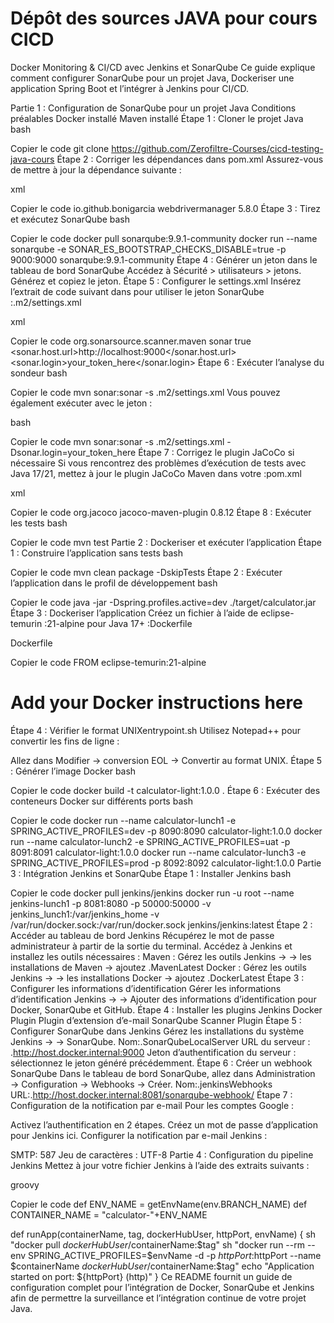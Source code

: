 # Dépôt des sources JAVA pour cours CICD 

Docker Monitoring & CI/CD avec Jenkins et SonarQube
Ce guide explique comment configurer SonarQube pour un projet Java, Dockeriser une application Spring Boot et l’intégrer à Jenkins pour CI/CD.

Partie 1 : Configuration de SonarQube pour un projet Java
Conditions préalables
Docker installé
Maven installé
Étape 1 : Cloner le projet Java
bash

Copier le code
git clone https://github.com/Zerofiltre-Courses/cicd-testing-java-cours
Étape 2 : Corriger les dépendances dans pom.xml
Assurez-vous de mettre à jour la dépendance suivante :

xml

Copier le code
<dependency>
    <groupId>io.github.bonigarcia</groupId>
    <artifactId>webdrivermanager</artifactId>
    <version>5.8.0</version>
</dependency>
Étape 3 : Tirez et exécutez SonarQube
bash

Copier le code
docker pull sonarqube:9.9.1-community
docker run --name sonarqube -e SONAR_ES_BOOTSTRAP_CHECKS_DISABLE=true -p 9000:9000 sonarqube:9.9.1-community
Étape 4 : Générer un jeton dans le tableau de bord SonarQube
Accédez à Sécurité > utilisateurs > jetons.
Générez et copiez le jeton.
Étape 5 : Configurer le settings.xml
Insérez l’extrait de code suivant dans pour utiliser le jeton SonarQube :.m2/settings.xml

xml

Copier le code
<settings>
  <pluginGroups>
    <pluginGroup>org.sonarsource.scanner.maven</pluginGroup>
  </pluginGroups>
  <profiles>
    <profile>
      <id>sonar</id>
      <activation>
        <activeByDefault>true</activeByDefault>
      </activation>
      <properties>
        <sonar.host.url>http://localhost:9000</sonar.host.url>
        <sonar.login>your_token_here</sonar.login>
      </properties>
    </profile>
  </profiles>
</settings>
Étape 6 : Exécuter l’analyse du sondeur
bash

Copier le code
mvn sonar:sonar -s .m2/settings.xml
Vous pouvez également exécuter avec le jeton :

bash

Copier le code
mvn sonar:sonar -s .m2/settings.xml -Dsonar.login=your_token_here
Étape 7 : Corrigez le plugin JaCoCo si nécessaire
Si vous rencontrez des problèmes d’exécution de tests avec Java 17/21, mettez à jour le plugin JaCoCo Maven dans votre :pom.xml

xml

Copier le code
<groupId>org.jacoco</groupId>
<artifactId>jacoco-maven-plugin</artifactId>
<version>0.8.12</version>
Étape 8 : Exécuter les tests
bash

Copier le code
mvn test
Partie 2 : Dockeriser et exécuter l’application
Étape 1 : Construire l’application sans tests
bash

Copier le code
mvn clean package -DskipTests
Étape 2 : Exécuter l’application dans le profil de développement
bash

Copier le code
java -jar -Dspring.profiles.active=dev ./target/calculator.jar
Étape 3 : Dockeriser l’application
Créez un fichier à l’aide de eclipse-temurin :21-alpine pour Java 17+ :Dockerfile

Dockerfile

Copier le code
FROM eclipse-temurin:21-alpine
# Add your Docker instructions here
Étape 4 : Vérifier le format UNIXentrypoint.sh
Utilisez Notepad++ pour convertir les fins de ligne :

Allez dans Modifier → conversion EOL → Convertir au format UNIX.
Étape 5 : Générer l’image Docker
bash

Copier le code
docker build -t calculator-light:1.0.0 .
Étape 6 : Exécuter des conteneurs Docker sur différents ports
bash

Copier le code
docker run --name calculator-lunch1 -e SPRING_ACTIVE_PROFILES=dev -p 8090:8090 calculator-light:1.0.0
docker run --name calculator-lunch2 -e SPRING_ACTIVE_PROFILES=uat -p 8091:8091 calculator-light:1.0.0
docker run --name calculator-lunch3 -e SPRING_ACTIVE_PROFILES=prod -p 8092:8092 calculator-light:1.0.0
Partie 3 : Intégration Jenkins et SonarQube
Étape 1 : Installer Jenkins
bash

Copier le code
docker pull jenkins/jenkins
docker run -u root --name jenkins-lunch1 -p 8081:8080 -p 50000:50000 -v jenkins_lunch1:/var/jenkins_home -v /var/run/docker.sock:/var/run/docker.sock jenkins/jenkins:latest
Étape 2 : Accéder au tableau de bord Jenkins
Récupérez le mot de passe administrateur à partir de la sortie du terminal.
Accédez à Jenkins et installez les outils nécessaires :
Maven : Gérez les outils Jenkins → → les installations de Maven → ajoutez .MavenLatest
Docker : Gérez les outils Jenkins → → les installations Docker → ajoutez .DockerLatest
Étape 3 : Configurer les informations d’identification
Gérer les informations d’identification Jenkins → → Ajouter des informations d’identification pour Docker, SonarQube et GitHub.
Étape 4 : Installer les plugins Jenkins
Docker Plugin
Plugin d’extension d’e-mail
SonarQube Scanner Plugin
Étape 5 : Configurer SonarQube dans Jenkins
Gérez les installations du système Jenkins → → SonarQube.
Nom:.SonarQubeLocalServer
URL du serveur : .http://host.docker.internal:9000
Jeton d’authentification du serveur : sélectionnez le jeton généré précédemment.
Étape 6 : Créer un webhook SonarQube
Dans le tableau de bord SonarQube, allez dans Administration → Configuration → Webhooks → Créer.
Nom:.jenkinsWebhooks
URL:.http://host.docker.internal:8081/sonarqube-webhook/
Étape 7 : Configuration de la notification par e-mail
Pour les comptes Google :

Activez l’authentification en 2 étapes.
Créez un mot de passe d’application pour Jenkins ici.
Configurer la notification par e-mail Jenkins :

SMTP: 587
Jeu de caractères : UTF-8
Partie 4 : Configuration du pipeline Jenkins
Mettez à jour votre fichier Jenkins à l’aide des extraits suivants :

groovy

Copier le code
def ENV_NAME = getEnvName(env.BRANCH_NAME)
def CONTAINER_NAME = "calculator-"+ENV_NAME

def runApp(containerName, tag, dockerHubUser, httpPort, envName) {
    sh "docker pull $dockerHubUser/$containerName:$tag"
    sh "docker run --rm --env SPRING_ACTIVE_PROFILES=$envName -d -p $httpPort:$httpPort --name $containerName $dockerHubUser/$containerName:$tag"
    echo "Application started on port: ${httpPort} (http)"
}
Ce README fournit un guide de configuration complet pour l’intégration de Docker, SonarQube et Jenkins afin de permettre la surveillance et l’intégration continue de votre projet Java.
